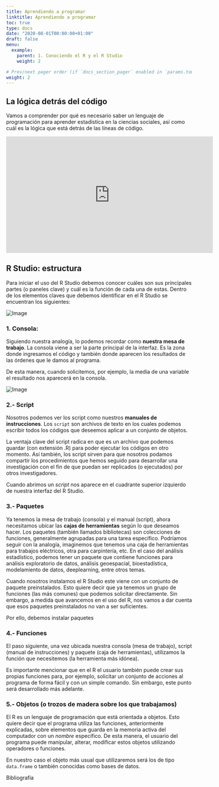 ```yaml
---
title: Aprendiendo a programar
linktitle: Aprendiendo a programar
toc: true
type: docs
date: "2020-08-01T00:00:00+01:00"
draft: false
menu:
  example:
    parent: 1. Conociendo el R y el R Studio
    weight: 2

# Prev/next pager order (if `docs_section_pager` enabled in `params.toml`)
weight: 2
---
```


## La lógica detrás del código

Vamos a comprender por qué es necesario saber un lenguaje de programación para aprender estadística en la ciencias sociales, así como cuál es la lógica que está detrás de las líneas de código.

<iframe width="560" height="315" src="https://www.youtube.com/embed/HpXiSLVyYrM" frameborder="0" allow="accelerometer; autoplay; encrypted-media; gyroscope; picture-in-picture" allowfullscreen></iframe>


## R Studio: estructura

Para iniciar el uso del R Studio debemos conocer cuáles son sus principales partes (o paneles clave) y cuál es la función de cada una de estas. Dentro de los elementos claves que debemos identificar en el R Studio se encuentran los siguientes:

![Image](/cursos/1-1.png)

### 1. **Consola**:

Siguiendo nuestra analogía, lo podemos recordar como **nuestra mesa de trabajo**. La consola viene a ser la parte principal de la interfaz. Es la zona donde ingresamos el código y también donde aparecen los resultados de las órdenes que le damos al programa. 

De esta manera, cuando solicitemos, por ejemplo, la media de una variable el resultado nos aparecerá en la consola. 


![Image](/cursos/1-2.jpg)


### 2.- **Script**

Nosotros podemos ver los script como nuestros **manuales de instrucciones**. Los `script` son archivos de texto en los cuales podemos escribir todos los códigos que deseemos aplicar a un conjunto de objetos. 

La ventaja clave del script radica en que es un archivo que podemos guardar (con extensión .R) para poder ejecutar los códigos en otro momento. Así también, los script sirven para que nosotros podamos compartir los procedimientos que hemos seguido para desarrollar una investigación con el fin de que puedan ser replicados (o ejecutados) por otros investigadores. 

Cuando abrimos un *script* nos aparece en el cuadrante superior izquierdo de nuestra interfaz del R Studio. 


### 3.- **Paquetes**

Ya tenemos la mesa de trabajo (consola) y el manual (script), ahora necesitamos ubicar las **cajas de herramientas** según lo que deseamos hacer. Los paquetes (también llamados bibliotecas) son colecciones de funciones, generalmente agrupadas para una tarea específico. Podríamos seguir con la analogía, imaginemos que tenemos una caja de herramientas para trabajos eléctricos, otra para carpintería, etc. En el caso del análisis estadístico, podemos tener un paquete que contiene funciones para análisis exploratorio de datos, análisis geoespacial, bioestadística, modelamiento de datos, deeplearning, entre otros temas. 

Cuando nosotros instalamos el R Studio este viene con un conjunto de paquete preinstalados. Esto quiere decir que ya tenemos un grupo de funciones (las más comunes) que podemos solicitar directamente. Sin embargo, a medida que avancemos en el uso del R, nos vamos a dar cuenta que esos paquetes preinstalados no van a ser suficientes. 

Por ello, debemos instalar paquetes


### 4.- **Funciones**

El paso siguiente, una vez ubicada nuestra consola (mesa de trabajo), script (manual de instrucciones) y paquete (caja de herramientas), utilizamos la función que necesitemos (la herramienta más idónea). 

Es importante mencionar que en el R el usuario también puede crear sus propias funciones para, por ejemplo, solicitar un conjunto de acciones al programa de forma fácil y con un simple comando. Sin embargo, este punto será desarrollado más adelante. 

### 5.- **Objetos (o trozos de madera sobre los que trabajamos)**

El R es un lenguaje de programación que está orientada a objetos. Esto quiere decir que el programa utiliza las funciones, anteriormente explicadas, sobre elementos que guarda en la memoria activa del computador con un *nombre* específico. De esta manera, el usuario del programa puede manipular, alterar, modificar estos objetos utilizando operadores o funciones. 

En nuestro caso el objeto más usual que utilizaremos será los de tipo  `data.frame` o también conocidas como bases de datos. 



Bibliografía


